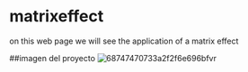 # matrixeffect
on this web page we will see the application of a matrix effect

##imagen del proyecto
![68747470733a2f2f6e696bfvr](https://user-images.githubusercontent.com/117705995/200725900-37070a66-e0a7-46b1-ab96-39f66a12b1c2.gif)

